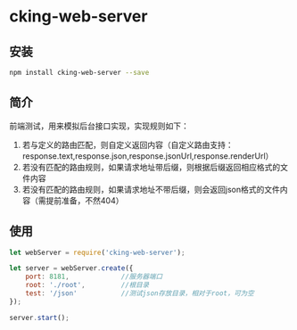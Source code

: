 # cking-web-server

## 安装

```bash
npm install cking-web-server --save
```

## 简介
前端测试，用来模拟后台接口实现，实现规则如下：

1. 若与定义的路由匹配，则自定义返回内容（自定义路由支持：response.text,response.json,response.jsonUrl,response.renderUrl）
2. 若没有匹配的路由规则，如果请求地址带后缀，则根据后缀返回相应格式的文件内容
2. 若没有匹配的路由规则，如果请求地址不带后缀，则会返回json格式的文件内容（需提前准备，不然404）

## 使用

```javascript
let webServer = require('cking-web-server');

let server = webServer.create({
    port: 8181,             //服务器端口
    root: './root',         //根目录
    test: '/json'           //测试json存放目录，相对于root，可为空
});

server.start();
```

